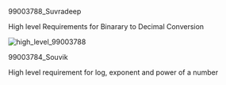 99003788_Suvradeep

High level Requirements for Binarary to Decimal Conversion

![high_level_99003788](https://user-images.githubusercontent.com/78849542/107884624-03e46800-6f1c-11eb-87e1-16669b910eeb.png)


99003784_Souvik

High level requirement for log, exponent and power of a number

